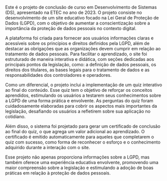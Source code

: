 Este é o projeto de conclusão de curso em Desenvolvimento de Sistemas (DS), apresentado na ETEC no ano de 2023. O projeto consiste no desenvolvimento de um site educativo focado na Lei Geral de Proteção de Dados (LGPD), com o objetivo de aumentar a conscientização sobre a importância da proteção de dados pessoais no contexto digital.

A plataforma foi criada para fornecer aos usuários informações claras e acessíveis sobre os princípios e direitos definidos pela LGPD, além de destacar as obrigações que as organizações devem cumprir em relação ao tratamento de dados pessoais. Para facilitar o aprendizado, o site foi estruturado de maneira interativa e didática, com seções dedicadas aos principais pontos da legislação, como: a definição de dados pessoais, os direitos dos titulares, as bases legais para o tratamento de dados e as responsabilidades dos controladores e operadores.

Como um diferencial, o projeto inclui a implementação de um quiz interativo ao final do conteúdo. Esse quiz tem o objetivo de reforçar os conceitos aprendidos, estimulando os usuários a testarem seus conhecimentos sobre a LGPD de uma forma prática e envolvente. As perguntas do quiz foram cuidadosamente elaboradas para cobrir os aspectos mais importantes da legislação, desafiando os usuários a refletirem sobre sua aplicação no cotidiano.

Além disso, o sistema foi projetado para gerar um certificado de conclusão ao final do quiz, o que agrega um valor adicional ao aprendizado. O certificado é emitido automaticamente para aqueles que completarem o quiz com sucesso, como forma de reconhecer o esforço e o conhecimento adquirido durante a interação com o site.

Esse projeto não apenas proporciona informações sobre a LGPD, mas também oferece uma experiência educativa envolvente, promovendo uma maior compreensão sobre a legislação e estimulando a adoção de boas práticas em relação à proteção de dados pessoais. 
